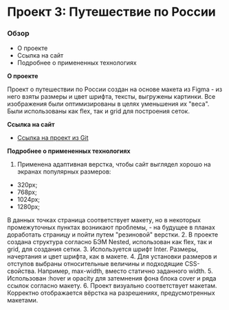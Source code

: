 # Проект 3: Путешествие по России

### Обзор 

* О проекте
* Сcылка на сайт
* Подробнее о примененных технологиях

**О проекте**

Проект о путешествии по России создан на основе макета из Figma - из него взяты размеры и цвет шрифта, тексты, выгружены картинки. Все изображения были оптимизированы в целях уменьшения их "веса". Были использованы как flex, так и grid для построения сеток.

**Ссылка на сайт**

* [Ссылка на проект из Git](https://iuliiastrakhova.github.io/russian-travel/)

**Подробнее о примененных технологиях**

1. Применена адаптивная верстка, чтобы сайт выглядел хорошо на экранах популярных размеров: 

* 320px;
* 768px;
* 1024px;
* 1280px;

В данных точках страница соответствует макету, но в некоторых промежуточных пунктах возникают проблемы, - на будущее в планах доработать страницу и пойти путем "резиновой" верстки.
2. В проекте создана структура согласно БЭМ Nested, использован как flex, так и grid, для создания сетки.
3. Используется шрифт Inter. Размеры, начертания и цвет шрифта, как в макете.
4. Для установки размеров и отступов выбраны относительные величины и подходящие CSS-свойства. Например, max-width, вместо статично заданного width.
5. Использован :hover и opacity для затемнения фона блока cover и ряда ссылок согласно макету.
6. Проект визуально соответствует макетам. Корректно отображается вёрстка на разрешениях, предусмотренных макетами.

